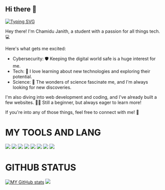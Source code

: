 ## Hi there 👋

[![Typing SVG](https://readme-typing-svg.herokuapp.com?font=Fira+Code&weight=500&duration=4000&pause=1000&center=true&vCenter=true&random=false&width=435&lines=Hellow%2C+I'm+Chamidu+Janith)](https://git.io/typing-svg)

Hey there! I'm Chamidu Janith, a student with a passion for all things tech. 💻  

Here's what gets me excited:

* Cybersecurity:  🛡️ Keeping the digital world safe is a huge interest for me. 
* Tech:  🧠 I love learning about new technologies and exploring their potential. 
* Science:  🧪  The wonders of science fascinate me, and I'm always looking for new discoveries. 

I'm also diving into web development and coding, and I've already built a few websites.  👨‍💻  Still a beginner, but always eager to learn more! 

If you're into any of those things, feel free to connect with me!  🤝

# MY TOOLS AND LANG
<a href="https://heroku.com"><img src="https://img.icons8.com/color/48/000000/heroku.png"/></a>
<a href="https://redis.io"><img src="https://img.icons8.com/color/48/000000/redis.png"/></a>
<a href="https://www.mongodb.com"><img src="https://img.icons8.com/color/48/000000/mongodb.png"/></a>
<a href="https://cloud.google.com"><img src="https://img.icons8.com/fluency/48/000000/google-cloud.png"/></a>
<a href="https://azure.microsoft.com/"><img src="https://img.icons8.com/fluency/48/000000/azure-1.png"/></a>
<a href="https://github.com/"><img src="https://img.icons8.com/color/48/000000/github--v1.png"/></a>
<a href="https://digitalocean.com/"><img src="https://img.icons8.com/digitalocean"/></a>
<a href="https://linode.com/"><img src="https://img.icons8.com/color/48/000000/linode"/></a>

# GITHUB STATUS
[![MY GitHub stats](https://github-readme-stats.vercel.app/api?username=c-janith&show_icons=true&theme=radical)](https://github.com/c-janith/github-readme-stats)
![](https://komarev.com/ghpvc/?username=your-c-janith&style=flat-square)
